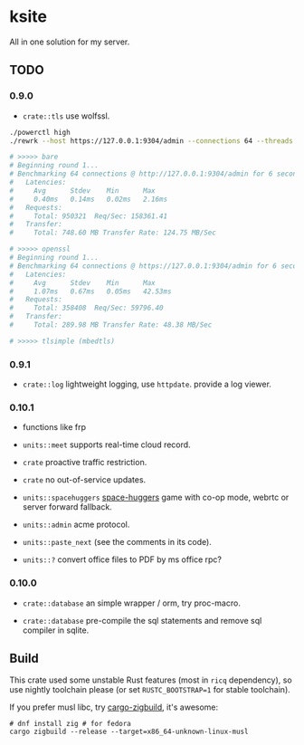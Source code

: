 # ksite

All in one solution for my server.

## TODO

### 0.9.0

- `crate::tls` use wolfssl.

```sh
./powerctl high
./rewrk --host https://127.0.0.1:9304/admin --connections 64 --threads 4 --duration 6s

# >>>>> bare
# Beginning round 1...
# Benchmarking 64 connections @ http://127.0.0.1:9304/admin for 6 second(s)
#   Latencies:
#     Avg      Stdev    Min      Max
#     0.40ms   0.14ms   0.02ms   2.16ms
#   Requests:
#     Total: 950321  Req/Sec: 158361.41
#   Transfer:
#     Total: 748.60 MB Transfer Rate: 124.75 MB/Sec

# >>>>> openssl
# Beginning round 1...
# Benchmarking 64 connections @ https://127.0.0.1:9304/admin for 6 second(s)
#   Latencies:
#     Avg      Stdev    Min      Max
#     1.07ms   0.67ms   0.05ms   42.53ms
#   Requests:
#     Total: 358408  Req/Sec: 59796.40
#   Transfer:
#     Total: 289.98 MB Transfer Rate: 48.38 MB/Sec

# >>>>> tlsimple (mbedtls)

```

### 0.9.1

- `crate::log` lightweight logging, use `httpdate`. provide a log viewer.

### 0.10.1

- functions like frp

- `units::meet` supports real-time cloud record.

- `crate` proactive traffic restriction.

- `crate` no out-of-service updates.

- `units::spacehuggers` [space-huggers](https://github.com/KilledByAPixel/SpaceHuggers) game with co-op mode, webrtc or server forward fallback.

- `units::admin` acme protocol.

- `units::paste_next` (see the comments in its code).

- `units::?` convert office files to PDF by ms office rpc?

### 0.10.0

- `crate::database` an simple wrapper / orm, try proc-macro.

- `crate::database` pre-compile the sql statements and remove sql compiler in sqlite.

## Build

This crate used some unstable Rust features (most in `ricq` dependency), so use nightly toolchain please (or set `RUSTC_BOOTSTRAP=1` for stable toolchain).

If you prefer musl libc, try [cargo-zigbuild](https://github.com/messense/cargo-zigbuild), it's awesome:

```
# dnf install zig # for fedora
cargo zigbuild --release --target=x86_64-unknown-linux-musl
```
